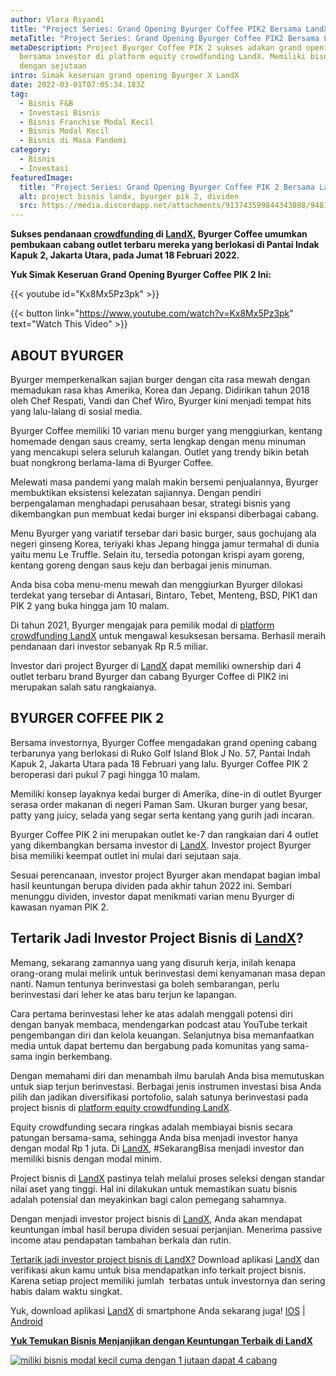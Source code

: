 ```yaml
---
author: Vlora Riyandi
title: "Project Series: Grand Opening Byurger Coffee PIK2 Bersama LandX"
metaTitle: "Project Series: Grand Opening Byurger Coffee PIK2 Bersama LandX"
metaDescription: Project Byurger Coffee PIK 2 sukses adakan grand opening
  bersama investor di platform equity crowdfunding LandX. Memiliki bisnis hanya
  dengan sejutaan
intro: Simak keseruan grand opening Byurger X LandX
date: 2022-03-01T07:05:34.183Z
tag:
  - Bisnis F&B
  - Investasi Bisnis
  - Bisnis Franchise Modal Kecil
  - Bisnis Modal Kecil
  - Bisnis di Masa Pandemi
category:
  - Bisnis
  - Investasi
featuredImage:
  title: "Project Series: Grand Opening Byurger Coffee PIK 2 Bersama LandX"
  alt: project bisnis landx, byurger pik 2, dividen
  src: https://media.discordapp.net/attachments/913743599844343808/948134911934619698/Grand_Opening_BYR1_YT_Thumbnail-min.png?width=1247&height=701
---
```

**Sukses pendanaan [crowdfunding ](https://landx.id/)di [LandX](https://landx.id/), Byurger Coffee umumkan pembukaan cabang outlet terbaru mereka yang berlokasi di Pantai Indak Kapuk 2, Jakarta Utara, pada Jumat 18 Februari 2022.**

**Yuk Simak Keseruan Grand Opening Byurger Coffee PIK 2 Ini:** 

{{< youtube id="Kx8Mx5Pz3pk" >}}

{{< button link="https://www.youtube.com/watch?v=Kx8Mx5Pz3pk" text="Watch This Video" >}}

## ABOUT BYURGER

Byurger memperkenalkan sajian burger dengan cita rasa mewah dengan memadukan rasa khas Amerika, Korea dan Jepang. Didirikan tahun 2018 oleh Chef Respati, Vandi dan Chef Wiro, Byurger kini menjadi tempat hits yang lalu-lalang di sosial media.

Byurger Coffee memiliki 10 varian menu burger yang menggiurkan, kentang homemade dengan saus creamy, serta lengkap dengan menu minuman yang mencakupi selera seluruh kalangan. Outlet yang trendy bikin betah buat nongkrong berlama-lama di Byurger Coffee.

Melewati masa pandemi yang malah makin bersemi penjualannya, Byurger membuktikan eksistensi kelezatan sajiannya. Dengan pendiri berpengalaman menghadapi perusahaan besar, strategi bisnis yang dikembangkan pun membuat kedai burger ini ekspansi diberbagai cabang.

Menu Byurger yang variatif tersebar dari basic burger, saus gochujang ala negeri ginseng Korea, teriyaki khas Jepang hingga jamur termahal di dunia yaitu menu Le Truffle. Selain itu, tersedia potongan krispi ayam goreng, kentang goreng dengan saus keju dan berbagai jenis minuman. 

Anda bisa coba menu-menu mewah dan menggiurkan Byurger dilokasi terdekat yang tersebar di Antasari, Bintaro, Tebet, Menteng, BSD, PIK1 dan PIK 2 yang buka hingga jam 10 malam.

Di tahun 2021, Byurger mengajak para pemilik modal di [platform crowdfunding LandX](https://landx.id/) untuk mengawal kesuksesan bersama. Berhasil meraih pendanaan dari investor sebanyak Rp R.5 miliar.

Investor dari project Byurger di [LandX](https://landx.id/) dapat memiliki ownership dari 4 outlet terbaru brand Byurger dan cabang Byurger Coffee di PIK2 ini merupakan salah satu rangkaianya. 

## BYURGER COFFEE PIK 2

Bersama investornya, Byurger Coffee mengadakan grand opening cabang terbarunya yang berlokasi di Ruko Golf Island Blok J No. 57, Pantai Indah Kapuk 2, Jakarta Utara pada 18 Februari yang lalu. Byurger Coffee PIK 2 beroperasi dari pukul 7 pagi hingga 10 malam.

Memiliki konsep layaknya kedai burger di Amerika, dine-in di outlet Byurger serasa order makanan di negeri Paman Sam. Ukuran burger yang besar, patty yang juicy, selada yang segar serta kentang yang gurih jadi incaran.

Byurger Coffee PIK 2 ini merupakan outlet ke-7 dan rangkaian dari 4 outlet yang dikembangkan bersama investor di [LandX](https://landx.id/). Investor project Byurger bisa memiliki keempat outlet ini mulai dari sejutaan saja. 

Sesuai perencanaan, investor project Byurger akan mendapat bagian imbal hasil keuntungan berupa dividen pada akhir tahun 2022 ini. Sembari menunggu dividen, investor dapat menikmati varian menu Byurger di kawasan nyaman PIK 2. 

## Tertarik Jadi Investor Project Bisnis di [LandX](https://landx.id/project/?utm_source=Blog&utm_medium=organic+keyword&utm_campaign=blog&utm_id=Blog)?

Memang, sekarang zamannya uang yang disuruh kerja, inilah kenapa orang-orang mulai melirik untuk berinvestasi demi kenyamanan masa depan nanti. Namun tentunya berinvestasi ga boleh sembarangan, perlu berinvestasi dari leher ke atas baru terjun ke lapangan. 

Cara pertama berinvestasi leher ke atas adalah menggali potensi diri dengan banyak membaca, mendengarkan podcast atau YouTube terkait pengembangan diri dan kelola keuangan. Selanjutnya bisa memanfaatkan media untuk dapat bertemu dan bergabung pada komunitas yang sama-sama ingin berkembang.

Dengan memahami diri dan menambah ilmu barulah Anda bisa memutuskan untuk siap terjun berinvestasi. Berbagai jenis instrumen investasi bisa Anda pilih dan jadikan diversifikasi portofolio, salah satunya berinvestasi pada project bisnis di [platform equity crowdfunding LandX](https://landx.id/project/?utm_source=Blog&utm_medium=organic+keyword&utm_campaign=blog&utm_id=Blog).

Equity crowdfunding secara ringkas adalah membiayai bisnis secara patungan bersama-sama, sehingga Anda bisa menjadi investor hanya dengan modal Rp 1 juta. Di [LandX](https://landx.id/project/?utm_source=Blog&utm_medium=organic+keyword&utm_campaign=blog&utm_id=Blog), #SekarangBisa menjadi investor dan memiliki bisnis dengan modal minim.

Project bisnis di [LandX](https://landx.id/project/?utm_source=Blog&utm_medium=organic+keyword&utm_campaign=blog&utm_id=Blog) pastinya telah melalui proses seleksi dengan standar nilai aset yang tinggi. Hal ini dilakukan untuk memastikan suatu bisnis adalah potensial dan meyakinkan bagi calon pemegang sahamnya.

Dengan menjadi investor project bisnis di [LandX](https://landx.id/project/?utm_source=Blog&utm_medium=organic+keyword&utm_campaign=blog&utm_id=Blog), Anda akan mendapat keuntungan imbal hasil berupa dividen sesuai perjanjian. Menerima passive income atau pendapatan tambahan berkala dan rutin.

[Tertarik jadi investor project bisnis di LandX?](https://landx.id/project/?utm_source=Blog&utm_medium=organic+keyword&utm_campaign=blog&utm_id=Blog) Download aplikasi [LandX](https://landx.id/) dan verifikasi akun kamu untuk bisa mendapatkan info terkait project bisnis. Karena setiap project memiliki jumlah  terbatas untuk investornya dan sering habis dalam waktu singkat.

Yuk, download aplikasi [LandX](https://landx.id/project/?utm_source=Blog&utm_medium=organic+keyword&utm_campaign=blog&utm_id=Blog) di smartphone Anda sekarang juga! [IOS](https://apps.apple.com/id/app/landx/id1453823676) | [Android](https://play.google.com/store/apps/details?id=store.numoney.landxapp)

**[Yuk Temukan Bisnis Menjanjikan dengan Keuntungan Terbaik di LandX](https://landx.id/project/?utm_source=Blog&utm_medium=organic+keyword&utm_campaign=blog&utm_id=Blog)**

[![miliki bisnis modal kecil cuma dengan 1 jutaan dapat 4 cabang ](https://accountgram-production.sfo2.cdn.digitaloceanspaces.com/landx_ghost/2021/11/jadi-owner-bisnis-hanya-1-jutaan-dengan-cuan-yang-sangat-menjanjikan.png)](https://landx.id/project/?utm_source=Blog&utm_medium=organic+keyword&utm_campaign=blog&utm_id=Blog)